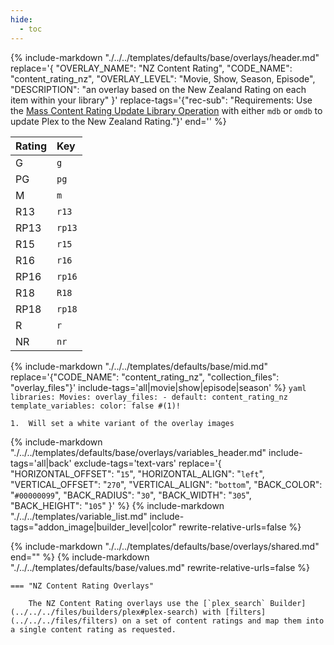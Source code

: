```yaml
---
hide:
  - toc
---
```

{%
    include-markdown "./../../templates/defaults/base/overlays/header.md"
    replace='{
        "OVERLAY_NAME": "NZ Content Rating", 
        "CODE_NAME": "content_rating_nz",
        "OVERLAY_LEVEL": "Movie, Show, Season, Episode",
        "DESCRIPTION": "an overlay based on the New Zealand Rating on each item within your library"
    }'
    replace-tags='{"rec-sub": "Requirements: Use the [Mass Content Rating Update Library Operation](../../config/operations.md#mass-content-rating-update) with either `mdb` or `omdb` to update Plex to the New Zealand Rating."}'
    end='<!--table-before-->'
%}

| Rating | Key    |
|:-------|:-------|
| G      | `g`    |
| PG     | `pg`   |
| M      | `m`    |
| R13    | `r13`  |
| RP13   | `rp13` |
| R15    | `r15`  |
| R16    | `r16`  |
| RP16   | `rp16` |
| R18    | `R18`  |
| RP18   | `rp18` |
| R      | `r`    |
| NR     | `nr`   |

{% 
    include-markdown "./../../templates/defaults/base/mid.md" 
    replace='{"CODE_NAME": "content_rating_nz", "collection_files": "overlay_files"}' 
    include-tags='all|movie|show|episode|season' 
%}
    ```yaml
    libraries:
      Movies:
        overlay_files:
          - default: content_rating_nz
            template_variables:
              color: false #(1)!
    ```

    1.  Will set a white variant of the overlay images

{% 
    include-markdown "./../../templates/defaults/base/overlays/variables_header.md"
    include-tags='all|back'
    exclude-tags='text-vars'
    replace='{
        "HORIZONTAL_OFFSET": "`15`",
        "HORIZONTAL_ALIGN": "`left`",
        "VERTICAL_OFFSET": "`270`",
        "VERTICAL_ALIGN": "`bottom`",
        "BACK_COLOR": "`#00000099`",
        "BACK_RADIUS": "`30`",
        "BACK_WIDTH": "`305`",
        "BACK_HEIGHT": "`105`"
    }'
%}
    {%
        include-markdown "./../../templates/variable_list.md"
        include-tags="addon_image|builder_level|color"
        rewrite-relative-urls=false
    %}

{% include-markdown "./../../templates/defaults/base/overlays/shared.md" end="<!--text-variables-->" %}
{% include-markdown "./../../templates/defaults/base/values.md" rewrite-relative-urls=false %}

    === "NZ Content Rating Overlays"
    
        The NZ Content Rating overlays use the [`plex_search` Builder](../../../files/builders/plex#plex-search) with [filters](../../../files/filters) on a set of content ratings and map them into a single content rating as requested.
